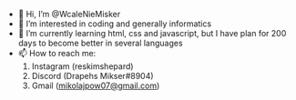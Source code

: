 - 👋 Hi, I’m @WcaleNieMisker
- 👀 I’m interested in coding and generally informatics
- 🌱 I’m currently learning html, css and javascript, but I have plan for 200 days to become better in several languages 
- 📫 How to reach me:
    1. Instagram (reskimshepard)
    2. Discord (Drapehs Mikser#8904)
    3. Gmail (mikolajpow07@gmail.com)
